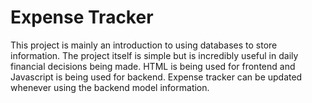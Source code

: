 # Expense Tracker

This project is mainly an introduction to using databases to store information. The project itself is simple but is incredibly useful in daily financial decisions being made. HTML is being used for frontend and
Javascript is being used for backend. Expense tracker can be updated whenever using the backend model information.

